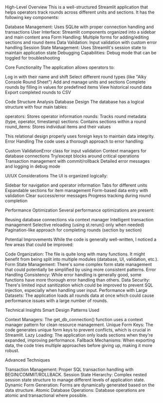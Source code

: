 High-Level Overview
This is a well-structured Streamlit application that helps operators track rounds across different units and sections. It has the following key components:

Database Management: Uses SQLite with proper connection handling and transactions
User Interface: Streamlit components organized into a sidebar and main content area
Form Handling: Multiple forms for adding/editing sections and round items
Data Validation: Input validation with custom error handling
Session State Management: Uses Streamlit's session state to maintain application state
Debugging Capabilities: Debug mode that can be toggled for troubleshooting

Core Functionality
The application allows operators to:

Log in with their name and shift
Select different round types (like "Alky Console Round Sheet")
Add and manage units and sections
Complete rounds by filling in values for predefined items
View historical round data
Export completed rounds to CSV

Code Structure Analysis
Database Design
The database has a logical structure with four main tables:

operators: Stores operator information
rounds: Tracks round metadata (type, operator, timestamp)
sections: Contains sections within a round
round_items: Stores individual items and their values

This relational design properly uses foreign keys to maintain data integrity.
Error Handling
The code uses a thorough approach to error handling:

Custom ValidationError class for input validation
Context managers for database connections
Try/except blocks around critical operations
Transaction management with commit/rollback
Detailed error messages and logging in debug mode

UI/UX Considerations
The UI is organized logically:

Sidebar for navigation and operator information
Tabs for different units
Expandable sections for item management
Form-based data entry with validation
Clear success/error messages
Progress tracking during round completion

Performance Optimization
Several performance optimizations are present:

Reusing database connections via context manager
Intelligent transaction management
Selective reloading (using st.rerun() only when needed)
Pagination-like approach for completing rounds (section by section)

Potential Improvements
While the code is generally well-written, I noticed a few areas that could be improved:

Code Organization: The file is quite long with many functions. It might benefit from being split into multiple modules (database, UI, validation, etc.).
Form State Management: There's some complex form state management that could potentially be simplified by using more consistent patterns.
Error Handling Consistency: While error handling is generally good, some functions have more thorough error handling than others.
Data Security: There's limited input sanitization which could be improved to prevent SQL injection, especially when handling user input.
Performance with Large Datasets: The application loads all rounds data at once which could cause performance issues with a large number of rounds.

Technical Insights
Smart Design Patterns Used

Context Managers: The get_db_connection() function uses a context manager pattern for clean resource management.
Unique Form Keys: The code generates unique form keys to prevent conflicts, which is crucial in Streamlit.
Lazy Loading: The application only loads sections when they're expanded, improving performance.
Fallback Mechanisms: When exporting data, the code tries multiple approaches before giving up, making it more robust.

Advanced Techniques

Transaction Management: Proper SQL transaction handling with BEGIN/COMMIT/ROLLBACK.
Session State Hierarchy: Complex nested session state structure to manage different levels of application state.
Dynamic Form Generation: Forms are dynamically generated based on the data structure.
Atomic Database Operations: Database operations are atomic and transactional where possible.
